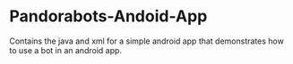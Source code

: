Pandorabots-Andoid-App
==============

Contains the java and xml for a simple android app that demonstrates how to use a bot in an android app.
